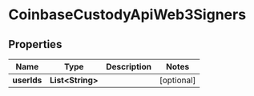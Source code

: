 
# CoinbaseCustodyApiWeb3Signers

## Properties
Name | Type | Description | Notes
------------ | ------------- | ------------- | -------------
**userIds** | **List&lt;String&gt;** |  |  [optional]



